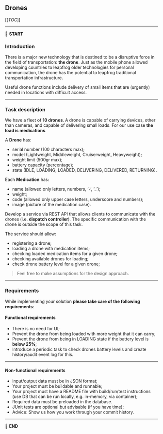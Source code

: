 ## Drones

[[_TOC_]]

---

:scroll: **START**


### Introduction

There is a major new technology that is destined to be a disruptive force in the field of transportation: **the drone**. Just as the mobile phone allowed developing countries to leapfrog older technologies for personal communication, the drone has the potential to leapfrog traditional transportation infrastructure.

Useful drone functions include delivery of small items that are (urgently) needed in locations with difficult access.

---

### Task description

We have a fleet of **10 drones**. A drone is capable of carrying devices, other than cameras, and capable of delivering small loads. For our use case **the load is medications**.

A **Drone** has:
- serial number (100 characters max);
- model (Lightweight, Middleweight, Cruiserweight, Heavyweight);
- weight limit (500gr max);
- battery capacity (percentage);
- state (IDLE, LOADING, LOADED, DELIVERING, DELIVERED, RETURNING).

Each **Medication** has:
- name (allowed only letters, numbers, ‘-‘, ‘_’);
- weight;
- code (allowed only upper case letters, underscore and numbers);
- image (picture of the medication case).

Develop a service via REST API that allows clients to communicate with the drones (i.e. **dispatch controller**). The specific communication with the drone is outside the scope of this task.

The service should allow:
- registering a drone;
- loading a drone with medication items;
- checking loaded medication items for a given drone;
- checking available drones for loading;
- check drone battery level for a given drone;

> Feel free to make assumptions for the design approach.

---

### Requirements

While implementing your solution **please take care of the following requirements**:

#### Functional requirements

- There is no need for UI;
- Prevent the drone from being loaded with more weight that it can carry;
- Prevent the drone from being in LOADING state if the battery level is **below 25%**;
- Introduce a periodic task to check drones battery levels and create history/audit event log for this.

---

#### Non-functional requirements

- Input/output data must be in JSON format;
- Your project must be buildable and runnable;
- Your project must have a README file with build/run/test instructions (use DB that can be run locally, e.g. in-memory, via container);
- Required data must be preloaded in the database.
- JUnit tests are optional but advisable (if you have time);
- Advice: Show us how you work through your commit history.

---

:scroll: **END**